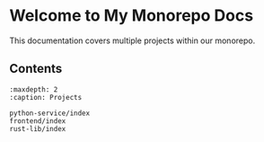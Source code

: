 # Welcome to My Monorepo Docs

This documentation covers multiple projects within our monorepo.

## Contents
```{toctree}
:maxdepth: 2
:caption: Projects

python-service/index
frontend/index
rust-lib/index
